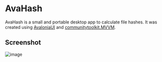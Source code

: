 # AvaHash

AvaHash is a small and portable desktop app to calculate file hashes. It was created using [AvaloniaUI](https://www.avaloniaui.net/) and [communitytoolkit.MVVM](https://learn.microsoft.com/en-us/dotnet/communitytoolkit/mvvm/).

## Screenshot

![image](https://github.com/jpmikkers/AvaHash/assets/10578746/0723dfa2-f92c-42b1-9b4e-21bde38e7d53)


